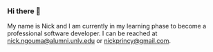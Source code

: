 ### Hi there 👋

<!--
**kimbambala/kimbambala** is a ✨ _special_ ✨ repository because its `README.md` (this file) appears on your GitHub profile.

Here are some ideas to get you started:

- 🔭 I’m currently working on ...
- 🌱 I’m currently learning ...
- 👯 I’m looking to collaborate on ...
- 🤔 I’m looking for help with ...
- 💬 Ask me about ...
- 📫 How to reach me: ...
- 😄 Pronouns: ...
- ⚡ Fun fact: ...
-->

My name is Nick and I am currently in my learning phase to become a professional software developer.
I can be reached at nick.ngouma@alumni.unlv.edu or nickprincy@gmail.com.
